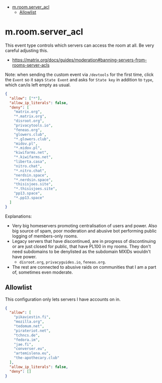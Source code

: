 <!-- START doctoc generated TOC please keep comment here to allow auto update -->
<!-- DON'T EDIT THIS SECTION, INSTEAD RE-RUN doctoc TO UPDATE -->

- [m.room.server_acl](#mroomserver_acl)
  - [Allowlist](#allowlist)

<!-- END doctoc generated TOC please keep comment here to allow auto update -->

# m.room.server_acl

This event type controls which servers can access the room at all. Be very careful
adjusting this.

- https://matrix.org/docs/guides/moderation#banning-servers-from-rooms-server-acls

Note: when sending the custom event via `/devtools` for the first time, click
the `Event` so it says `State Event` and asks for `State key` in addition to `type`,
which can/is left empty as usual.

```json
{
  "allow": ["*"],
  "allow_ip_literals": false,
  "deny": [
    "matrix.org",
    "*.matrix.org",
    "disroot.org",
    "privacytools.io",
    "feneas.org",
    "glowers.club",
    "*.glowers.club",
    "midov.pl",
    "*.midov.pl",
    "kiwifarms.net",
    "*.kiwifarms.net",
    "liberta.casa",
    "nitro.chat",
    "*.nitro.chat",
    "nerdsin.space",
    "*.nerdsin.space",
    "thisisjoes.site",
    "*.thisisjoes.site",
    "pp13.space",
    "*.pp13.space"
  ]
}
```

Explanations:

- Very big homeservers promoting centralisation of users and power. Also
  big source of spam, poor moderation and abusive bot performing public
  logging of members-only rooms.
- Legacy servers that have discontinued, are in progress of discontinuing or
  are just closed for public, that have PL100 in my rooms. They don't need subdomains
  to be denylisted as the subdomain MXIDs wouldn't have power.
  - `disroot.org`, `privacyguides.io`, `feneas.org`.
- The rest are connected to abusive raids on communities that I am a part of,
  sometimes even moderate.

## Allowlist

This configuration only lets servers I have accounts on in.

```json
{
  "allow": [
    "pikaviestin.fi",
    "mozilla.org",
    "tedomum.net",
    "pirateriot.net",
    "tchncs.de",
    "fedora.im",
    "jae.fi",
    "converser.eu",
    "artemislena.eu",
    "the-apothecary.club"
  ],
  "allow_ip_literals": false,
  "deny": []
}
```
